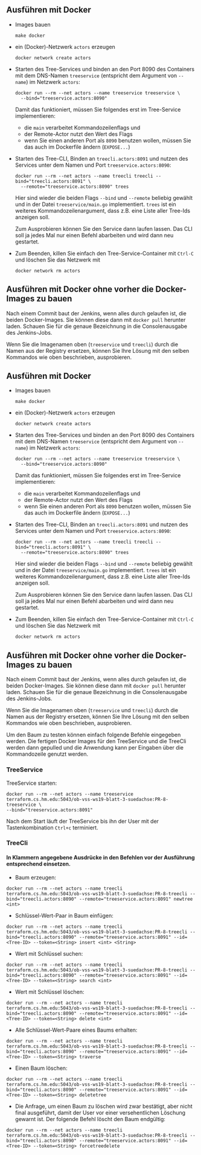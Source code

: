 ## Ausführen mit Docker

-   Images bauen

    ```
    make docker
    ```

-   ein (Docker)-Netzwerk `actors` erzeugen

    ```
    docker network create actors
    ```

-   Starten des Tree-Services und binden an den Port 8090 des Containers mit dem DNS-Namen
    `treeservice` (entspricht dem Argument von `--name`) im Netzwerk `actors`:

    ```
    docker run --rm --net actors --name treeservice treeservice \
      --bind="treeservice.actors:8090"
    ```

    Damit das funktioniert, müssen Sie folgendes erst im Tree-Service implementieren:

    -   die `main` verarbeitet Kommandozeilenflags und
    -   der Remote-Actor nutzt den Wert des Flags
    -   wenn Sie einen anderen Port als `8090` benutzen wollen,
        müssen Sie das auch im Dockerfile ändern (`EXPOSE...`)

-   Starten des Tree-CLI, Binden an `treecli.actors:8091` und nutzen des Services unter
    dem Namen und Port `treeservice.actors:8090`:

    ```
    docker run --rm --net actors --name treecli treecli --bind="treecli.actors:8091" \
      --remote="treeservice.actors:8090" trees
    ```

    Hier sind wieder die beiden Flags `--bind` und `--remote` beliebig gewählt und
    in der Datei `treeservice/main.go` implementiert. `trees` ist ein weiteres
    Kommandozeilenargument, dass z.B. eine Liste aller Tree-Ids anzeigen soll.

    Zum Ausprobieren können Sie den Service dann laufen lassen. Das CLI soll ja jedes
    Mal nur einen Befehl abarbeiten und wird dann neu gestartet.

-   Zum Beenden, killen Sie einfach den Tree-Service-Container mit `Ctrl-C` und löschen
    Sie das Netzwerk mit

    ```
    docker network rm actors
    ```

## Ausführen mit Docker ohne vorher die Docker-Images zu bauen

Nach einem Commit baut der Jenkins, wenn alles durch gelaufen ist, die beiden
Docker-Images. Sie können diese dann mit `docker pull` herunter laden. Schauen Sie für die
genaue Bezeichnung in die Consolenausgabe des Jenkins-Jobs.

Wenn Sie die Imagenamen oben (`treeservice` und `treecli`) durch die Namen aus der
Registry ersetzen, können Sie Ihre Lösung mit den selben Kommandos wie oben beschrieben,
ausprobieren.

## Ausführen mit Docker

-   Images bauen

    ```
    make docker
    ```

-   ein (Docker)-Netzwerk `actors` erzeugen

    ```
    docker network create actors
    ```

-   Starten des Tree-Services und binden an den Port 8090 des Containers mit dem DNS-Namen
    `treeservice` (entspricht dem Argument von `--name`) im Netzwerk `actors`:

    ```
    docker run --rm --net actors --name treeservice treeservice \
      --bind="treeservice.actors:8090"
    ```

    Damit das funktioniert, müssen Sie folgendes erst im Tree-Service implementieren:

    -   die `main` verarbeitet Kommandozeilenflags und
    -   der Remote-Actor nutzt den Wert des Flags
    -   wenn Sie einen anderen Port als `8090` benutzen wollen,
        müssen Sie das auch im Dockerfile ändern (`EXPOSE...`)

-   Starten des Tree-CLI, Binden an `treecli.actors:8091` und nutzen des Services unter
    dem Namen und Port `treeservice.actors:8090`:

    ```
    docker run --rm --net actors --name treecli treecli --bind="treecli.actors:8091" \
      --remote="treeservice.actors:8090" trees
    ```

    Hier sind wieder die beiden Flags `--bind` und `--remote` beliebig gewählt und
    in der Datei `treeservice/main.go` implementiert. `trees` ist ein weiteres
    Kommandozeilenargument, dass z.B. eine Liste aller Tree-Ids anzeigen soll.

    Zum Ausprobieren können Sie den Service dann laufen lassen. Das CLI soll ja jedes
    Mal nur einen Befehl abarbeiten und wird dann neu gestartet.

-   Zum Beenden, killen Sie einfach den Tree-Service-Container mit `Ctrl-C` und löschen
    Sie das Netzwerk mit

    ```
    docker network rm actors
    ```

## Ausführen mit Docker ohne vorher die Docker-Images zu bauen

Nach einem Commit baut der Jenkins, wenn alles durch gelaufen ist, die beiden
Docker-Images. Sie können diese dann mit `docker pull` herunter laden. Schauen Sie für die
genaue Bezeichnung in die Consolenausgabe des Jenkins-Jobs.

Wenn Sie die Imagenamen oben (`treeservice` und `treecli`) durch die Namen aus der
Registry ersetzen, können Sie Ihre Lösung mit den selben Kommandos wie oben beschrieben,
ausprobieren.

Um den Baum zu testen können einfach folgende Befehle eingegeben werden. Die fertigen Docker Images
für den TreeService und die TreeCli werden dann gepulled und die Anwendung kann per Eingaben über die
Kommandozeile genutzt werden.

### TreeService

TreeService starten:

```
docker run --rm --net actors --name treeservice terraform.cs.hm.edu:5043/ob-vss-ws19-blatt-3-suedachse:PR-8-treeservice \
--bind="treeservice.actors:8091"
```

Nach dem Start läuft der TreeService bis ihn der User mit der Tastenkombination ```Ctrl+c``` terminiert.

### TreeCli

####  In Klammern angegebene Ausdrücke in den Befehlen vor der Ausführung entsprechend einsetzen. 

* Baum erzeugen:

```
docker run --rm --net actors --name treecli terraform.cs.hm.edu:5043/ob-vss-ws19-blatt-3-suedachse:PR-8-treecli --bind="treecli.actors:8090" --remote="treeservice.actors:8091" newtree <int>
```

* Schlüssel-Wert-Paar in Baum einfügen:

```
docker run --rm --net actors --name treecli terraform.cs.hm.edu:5043/ob-vss-ws19-blatt-3-suedachse:PR-8-treecli --bind="treecli.actors:8090" --remote="treeservice.actors:8091" --id=<Tree-ID> --token=<String> insert <int> <String>
``` 

* Wert mit Schlüssel suchen:

```
docker run --rm --net actors --name treecli terraform.cs.hm.edu:5043/ob-vss-ws19-blatt-3-suedachse:PR-8-treecli --bind="treecli.actors:8090" --remote="treeservice.actors:8091" --id=<Tree-ID> --token=<String> search <int>
``` 

* Wert mit Schlüssel löschen:

```
docker run --rm --net actors --name treecli terraform.cs.hm.edu:5043/ob-vss-ws19-blatt-3-suedachse:PR-8-treecli --bind="treecli.actors:8090" --remote="treeservice.actors:8091" --id=<Tree-ID> --token=<String> delete <int>
``` 

* Alle Schlüssel-Wert-Paare eines Baums erhalten:

```
docker run --rm --net actors --name treecli terraform.cs.hm.edu:5043/ob-vss-ws19-blatt-3-suedachse:PR-8-treecli --bind="treecli.actors:8090" --remote="treeservice.actors:8091" --id=<Tree-ID> --token=<String> traverse
``` 

* Einen Baum löschen:

```
docker run --rm --net actors --name treecli terraform.cs.hm.edu:5043/ob-vss-ws19-blatt-3-suedachse:PR-8-treecli --bind="treecli.actors:8090" --remote="treeservice.actors:8091" --id=<Tree-ID> --token=<String> deletetree
``` 

* Die Anfrage, um einen Baum zu löschen wird zwar bestätigt, aber nicht final ausgeführt, damit der User vor einer versehentlichen Löschung gewarnt ist. Der folgende Befehl löscht den Baum endgültig:

```
docker run --rm --net actors --name treecli terraform.cs.hm.edu:5043/ob-vss-ws19-blatt-3-suedachse:PR-8-treecli --bind="treecli.actors:8090" --remote="treeservice.actors:8091" --id=<Tree-ID> --token=<String> forcetreedelete
``` 
